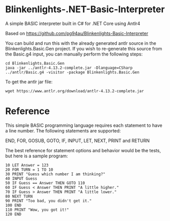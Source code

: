 # Blinkenlights-.NET-Basic-Interpreter
A simple BASIC interpreter built in C# for .NET Core using Antlr4

Based on https://github.com/pg94au/Blinkenlights-Basic-Interpreter

You can build and run this with the already generated antlr source in the Blinkenlights.Basic.Gen project.  If you wish to re-generate this source from the Basic.g4 input, you can manually perform the following steps:

```
cd Blinkenlights.Basic.Gen
java -jar ../antlr-4.13.2-complete.jar -Dlanguage=CSharp ../antlr/Basic.g4 -visitor -package Blinkenlights.Basic.Gen
```

To get the antlr jar file:

```
wget https://www.antlr.org/download/antlr-4.13.2-complete.jar
```

# Reference

This simple BASIC programming language requires each statement to have a line number.
The following statements are supported:

END, FOR, GOSUB, GOTO, IF, INPUT, LET, NEXT, PRINT and RETURN

The best reference for statement options and behavior would be the tests, but here is a sample program:

```
10 LET Answer = 123
20 FOR TURN = 1 TO 10
30 PRINT "Guess which number I am thinking?"
40 INPUT Guess
50 IF Guess == Answer THEN GOTO 110
60 IF Guess < Answer THEN PRINT "A little higher."
70 IF Guess > Answer THEN PRINT "A little lower."
80 NEXT TURN
90 PRINT "Too bad, you didn't get it."
100 END 
110 PRINT "Wow, you got it!"
120 END
```
